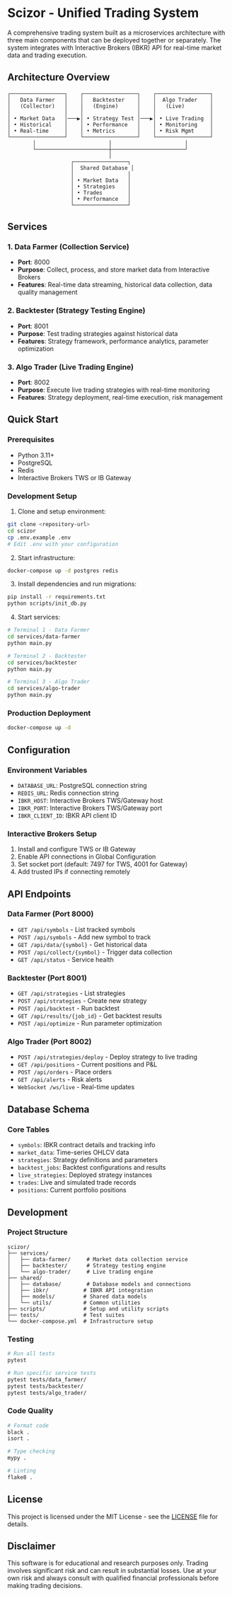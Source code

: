 # Scizor - Unified Trading System

A comprehensive trading system built as a microservices architecture with three main components that can be deployed together or separately. The system integrates with Interactive Brokers (IBKR) API for real-time market data and trading execution.

## Architecture Overview

```
┌─────────────────┐    ┌─────────────────┐    ┌─────────────────┐
│   Data Farmer   │    │   Backtester    │    │  Algo Trader    │
│   (Collector)   │    │   (Engine)      │    │   (Live)        │
│                 │    │                 │    │                 │
│ • Market Data   │───▶│ • Strategy Test │───▶│ • Live Trading  │
│ • Historical    │    │ • Performance   │    │ • Monitoring    │
│ • Real-time     │    │ • Metrics       │    │ • Risk Mgmt     │
└─────────────────┘    └─────────────────┘    └─────────────────┘
        │                       │                       │
        └───────────────────────┼───────────────────────┘
                                │
                    ┌─────────────────┐
                    │  Shared Database │
                    │                 │
                    │ • Market Data   │
                    │ • Strategies    │
                    │ • Trades        │
                    │ • Performance   │
                    └─────────────────┘
```

## Services

### 1. Data Farmer (Collection Service)
- **Port**: 8000
- **Purpose**: Collect, process, and store market data from Interactive Brokers
- **Features**: Real-time data streaming, historical data collection, data quality management

### 2. Backtester (Strategy Testing Engine)
- **Port**: 8001
- **Purpose**: Test trading strategies against historical data
- **Features**: Strategy framework, performance analytics, parameter optimization

### 3. Algo Trader (Live Trading Engine)
- **Port**: 8002
- **Purpose**: Execute live trading strategies with real-time monitoring
- **Features**: Strategy deployment, real-time execution, risk management

## Quick Start

### Prerequisites
- Python 3.11+
- PostgreSQL
- Redis
- Interactive Brokers TWS or IB Gateway

### Development Setup

1. Clone and setup environment:
```bash
git clone <repository-url>
cd scizor
cp .env.example .env
# Edit .env with your configuration
```

2. Start infrastructure:
```bash
docker-compose up -d postgres redis
```

3. Install dependencies and run migrations:
```bash
pip install -r requirements.txt
python scripts/init_db.py
```

4. Start services:
```bash
# Terminal 1 - Data Farmer
cd services/data-farmer
python main.py

# Terminal 2 - Backtester
cd services/backtester
python main.py

# Terminal 3 - Algo Trader
cd services/algo-trader
python main.py
```

### Production Deployment

```bash
docker-compose up -d
```

## Configuration

### Environment Variables
- `DATABASE_URL`: PostgreSQL connection string
- `REDIS_URL`: Redis connection string
- `IBKR_HOST`: Interactive Brokers TWS/Gateway host
- `IBKR_PORT`: Interactive Brokers TWS/Gateway port
- `IBKR_CLIENT_ID`: IBKR API client ID

### Interactive Brokers Setup
1. Install and configure TWS or IB Gateway
2. Enable API connections in Global Configuration
3. Set socket port (default: 7497 for TWS, 4001 for Gateway)
4. Add trusted IPs if connecting remotely

## API Endpoints

### Data Farmer (Port 8000)
- `GET /api/symbols` - List tracked symbols
- `POST /api/symbols` - Add new symbol to track
- `GET /api/data/{symbol}` - Get historical data
- `POST /api/collect/{symbol}` - Trigger data collection
- `GET /api/status` - Service health

### Backtester (Port 8001)
- `GET /api/strategies` - List strategies
- `POST /api/strategies` - Create new strategy
- `POST /api/backtest` - Run backtest
- `GET /api/results/{job_id}` - Get backtest results
- `POST /api/optimize` - Run parameter optimization

### Algo Trader (Port 8002)
- `POST /api/strategies/deploy` - Deploy strategy to live trading
- `GET /api/positions` - Current positions and P&L
- `POST /api/orders` - Place orders
- `GET /api/alerts` - Risk alerts
- `WebSocket /ws/live` - Real-time updates

## Database Schema

### Core Tables
- `symbols`: IBKR contract details and tracking info
- `market_data`: Time-series OHLCV data
- `strategies`: Strategy definitions and parameters
- `backtest_jobs`: Backtest configurations and results
- `live_strategies`: Deployed strategy instances
- `trades`: Live and simulated trade records
- `positions`: Current portfolio positions

## Development

### Project Structure
```
scizor/
├── services/
│   ├── data-farmer/     # Market data collection service
│   ├── backtester/      # Strategy testing engine
│   └── algo-trader/     # Live trading engine
├── shared/
│   ├── database/        # Database models and connections
│   ├── ibkr/           # IBKR API integration
│   ├── models/         # Shared data models
│   └── utils/          # Common utilities
├── scripts/            # Setup and utility scripts
├── tests/              # Test suites
└── docker-compose.yml  # Infrastructure setup
```

### Testing
```bash
# Run all tests
pytest

# Run specific service tests
pytest tests/data_farmer/
pytest tests/backtester/
pytest tests/algo_trader/
```

### Code Quality
```bash
# Format code
black .
isort .

# Type checking
mypy .

# Linting
flake8 .
```

## License

This project is licensed under the MIT License - see the [LICENSE](LICENSE) file for details.

## Disclaimer

This software is for educational and research purposes only. Trading involves significant risk and can result in substantial losses. Use at your own risk and always consult with qualified financial professionals before making trading decisions.
